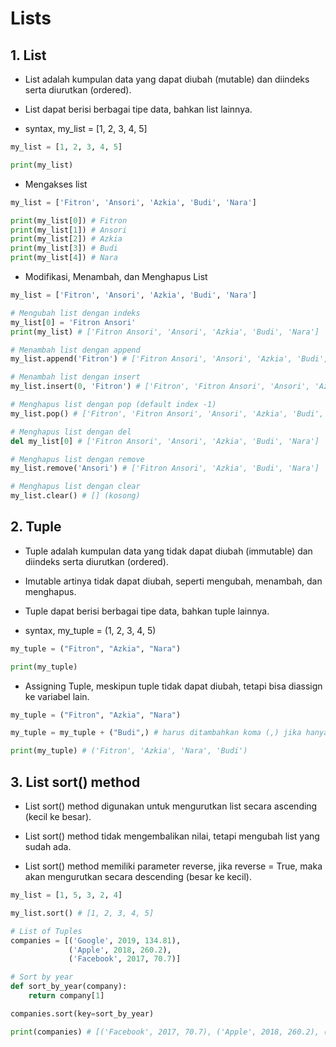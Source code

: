 # Lists

## 1. List

- List adalah kumpulan data yang dapat diubah (mutable) dan diindeks serta diurutkan (ordered).

- List dapat berisi berbagai tipe data, bahkan list lainnya.

- syntax, my_list = [1, 2, 3, 4, 5]

```python
my_list = [1, 2, 3, 4, 5]

print(my_list)
```

- Mengakses list

```python
my_list = ['Fitron', 'Ansori', 'Azkia', 'Budi', 'Nara']

print(my_list[0]) # Fitron
print(my_list[1]) # Ansori
print(my_list[2]) # Azkia
print(my_list[3]) # Budi
print(my_list[4]) # Nara
```

- Modifikasi, Menambah, dan Menghapus List

```python
my_list = ['Fitron', 'Ansori', 'Azkia', 'Budi', 'Nara']

# Mengubah list dengan indeks
my_list[0] = 'Fitron Ansori'
print(my_list) # ['Fitron Ansori', 'Ansori', 'Azkia', 'Budi', 'Nara']

# Menambah list dengan append
my_list.append('Fitron') # ['Fitron Ansori', 'Ansori', 'Azkia', 'Budi', 'Nara', 'Fitron']

# Menambah list dengan insert
my_list.insert(0, 'Fitron') # ['Fitron', 'Fitron Ansori', 'Ansori', 'Azkia', 'Budi', 'Nara', 'Fitron']

# Menghapus list dengan pop (default index -1)
my_list.pop() # ['Fitron', 'Fitron Ansori', 'Ansori', 'Azkia', 'Budi', 'Nara']

# Menghapus list dengan del
del my_list[0] # ['Fitron Ansori', 'Ansori', 'Azkia', 'Budi', 'Nara']

# Menghapus list dengan remove
my_list.remove('Ansori') # ['Fitron Ansori', 'Azkia', 'Budi', 'Nara']

# Menghapus list dengan clear
my_list.clear() # [] (kosong)
```

## 2. Tuple

- Tuple adalah kumpulan data yang tidak dapat diubah (immutable) dan diindeks serta diurutkan (ordered).

- Imutable artinya tidak dapat diubah, seperti mengubah, menambah, dan menghapus.

- Tuple dapat berisi berbagai tipe data, bahkan tuple lainnya.

- syntax, my_tuple = (1, 2, 3, 4, 5)

```python
my_tuple = ("Fitron", "Azkia", "Nara")

print(my_tuple)
```

- Assigning Tuple, meskipun tuple tidak dapat diubah, tetapi bisa diassign ke variabel lain.

```python
my_tuple = ("Fitron", "Azkia", "Nara")

my_tuple = my_tuple + ("Budi",) # harus ditambahkan koma (,) jika hanya 1 data

print(my_tuple) # ('Fitron', 'Azkia', 'Nara', 'Budi')
```

## 3. List sort() method

- List sort() method digunakan untuk mengurutkan list secara ascending (kecil ke besar).

- List sort() method tidak mengembalikan nilai, tetapi mengubah list yang sudah ada.

- List sort() method memiliki parameter reverse, jika reverse = True, maka akan mengurutkan secara descending (besar ke kecil).

```python
my_list = [1, 5, 3, 2, 4]

my_list.sort() # [1, 2, 3, 4, 5]
```

```python
# List of Tuples
companies = [('Google', 2019, 134.81),
             ('Apple', 2018, 260.2),
             ('Facebook', 2017, 70.7)]

# Sort by year
def sort_by_year(company):
    return company[1]

companies.sort(key=sort_by_year)

print(companies) # [('Facebook', 2017, 70.7), ('Apple', 2018, 260.2), ('Google', 2019, 134.81)]
```
